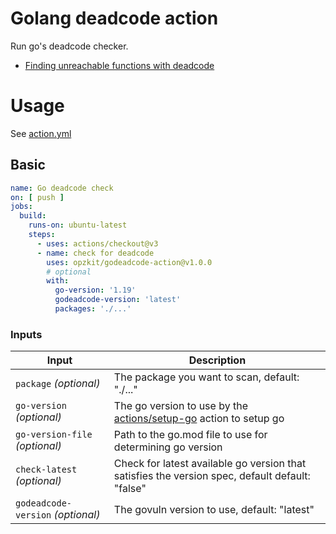 # Golang deadcode action

Run go's deadcode checker.

- [Finding unreachable functions with deadcode](https://go.dev/blog/deadcode)

# Usage

See [action.yml](action.yml)

## Basic
<!-- x-release-please-start-version -->
```yaml
name: Go deadcode check
on: [ push ]
jobs:
  build:
    runs-on: ubuntu-latest
    steps:
      - uses: actions/checkout@v3
      - name: check for deadcode
        uses: opzkit/godeadcode-action@v1.0.0
        # optional
        with:
          go-version: '1.19'
          godeadcode-version: 'latest'
          packages: './...'
```
<!-- x-release-please-end-->

### Inputs

| Input                             | Description                                                                                             |
|-----------------------------------|---------------------------------------------------------------------------------------------------------|
| `package` _(optional)_            | The package you want to scan, default: "./..."                                                          |
| `go-version` _(optional)_         | The go version to use by the [actions/setup-go](https://github.com/actions/setup-go) action to setup go |
| `go-version-file` _(optional)_    | Path to the go.mod file to use for determining go version                                               |
| `check-latest` _(optional)_       | Check for latest available go version that satisfies the version spec, default default: "false"         |
| `godeadcode-version` _(optional)_ | The govuln version to use, default: "latest"                                                            |
